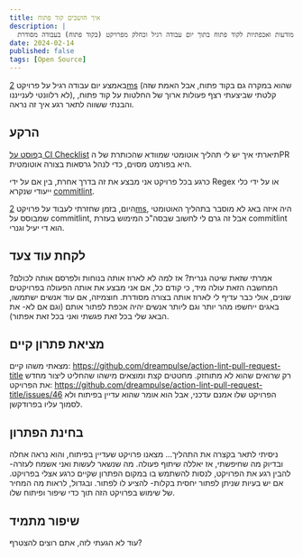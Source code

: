 ```yaml
---
title: איך חושבים קוד פתוח
description: |
  הדגמה על איך נראית מודעות ואכפתיות לקוד פתוח בתוך יום עבודה רגיל וכחלק מפרויקט (בקוד פתוח) בעבודה מסודרת.
date: 2024-02-14
published: false
tags: [Open Source]
---
```


באמצע יום עבודה רגיל על פרויקט [2ms](https://github.com/Checkmarx/2ms) (שהוא במקרה גם בקוד פתוח, אבל האמת שזה לא רלוונטי לענייננו), קלטתי שביצעתי רצף פעולות ארוך של החלטות על קוד פתוח, והבנתי ששווה לתאר רגע איך זה נראה.

##  הרקע

ב[פוסט על CI Checklist](https://bscstudent.netlify.app/ci-checklist#pr-title) תיארתי איך יש לי תהליך אוטומטי שמוודא שהכותרת של הPR היא בפורמט מסוים, כדי לנהל גרסאות בצורה אוטומטית.

כרגע בכל פרויקט אני מבצע את זה בדרך אחרת, בין אם על ידי Regex או על ידי כלי ייעודי שנקרא [commitlint](https://commitlint.js.org/#/).

היום, בזמן שחזרתי לעבוד על פרויקט [2ms](https://github.com/Checkmarx/2ms), היה איזה באג לא מוסבר בתהליך האוטומטי שמבוסס על commitlint, אבל זה גרם לי לחשוב שבסה"כ המימוש בעזרת commitlint הוא די יעיל וגנרי.

## לקחת עוד צעד

אמרתי שזאת שיטה גנרית?
אז למה לא לארוז אותה בנוחות ולפרסם אותה לכולם?
המחשבה הזאת עולה מיד, כי קודם כל, אם אני מבצע את אותה הפעולה בפרויקטים שונים, אולי כבר עדיף לי לארוז אותה בצורה מסודרת.
חוצמיזה, אם עוד אנשים ישתמשו, באגים ייחשפו מהר יותר וגם ליותר אנשים יהיה אכפת לפתור אותם (וגם אם לא- את הבאג שלי בכל זאת פגשתי ואני בכל זאת אפתור).

## מציאת פתרון קיים

מצאתי משהו קיים: https://github.com/dreampulse/action-lint-pull-request-title
רק שרואים שהוא לא מתוחזק. מחטטים קצת ומוצאים מישהו שהחליט ליצור מחדש את הפרויקט: https://github.com/dreampulse/action-lint-pull-request-title/issues/46
הפרויקט שלו אמנם עדכני, אבל הוא אומר שהוא עדיין בפיתוח ולא לסמוך עליו בפרודקשן.

## בחינת הפתרון

ניסיתי לתאר בקצרה את התהליך... מצאנו פרויקט שעדיין בפיתוח, והוא נראה אחלה ובדיוק מה שחיפשתי, אז יאללה שיתוף פעולה.
מה שנשאר לעשות ואני אשמח לעזרה- להבין רגע את הפרויקט, לנסות להשתמש בו במקום הפתרון שקיים כרגע אצלי בפרויקט. אם יש בעיות שניתן לפתור יחסית בקלות- להציע לו לפתור.
ובגדול, לראות מה המחיר של שימוש בפרויקט הזה תוך כדי שיפור ופיתוח שלו.

## שיפור מתמיד

עוד לא הגעתי לזה, אתם רוצים להצטרף?
